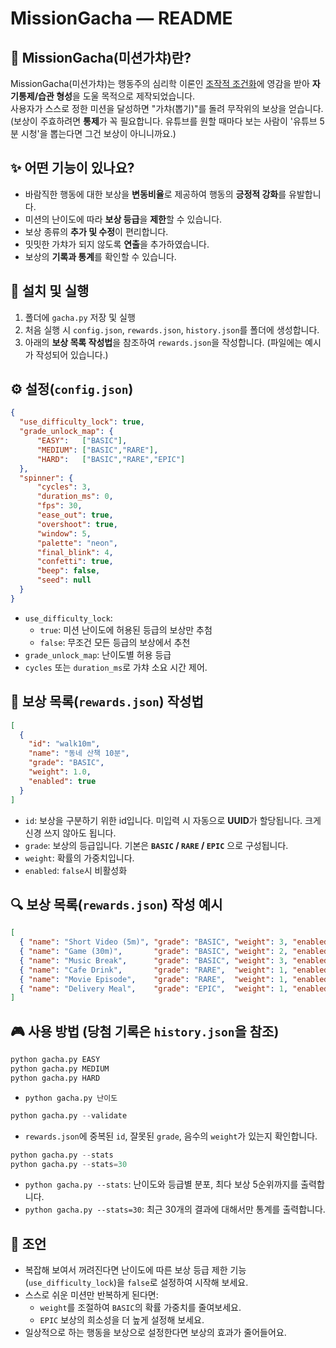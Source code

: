 MissionGacha — README
==


🎯 MissionGacha(미션가챠)란?
--
MissionGacha(미션가챠)는 행동주의 심리학 이론인 [조작적 조건화](https://ko.wikipedia.org/wiki/%EC%A1%B0%EC%9E%91%EC%A0%81_%EC%A1%B0%EA%B1%B4%ED%99%94)에 영감을 받아 **자기통제/습관 형성**을 도울 목적으로 제작되었습니다.<br/>
사용자가 스스로 정한 미션을 달성하면 "가챠(뽑기)"를 돌려 무작위의 보상을 얻습니다.<br/>
(보상이 주효하려면 **통제**가 꼭 필요합니다. 유튜브를 원할 때마다 보는 사람이 '유튜브 5분 시청'을 뽑는다면 그건 보상이 아니니까요.)


✨ 어떤 기능이 있나요?
---
- 바람직한 행동에 대한 보상을 **변동비율**로 제공하여 행동의 **긍정적 강화**를 유발합니다.
- 미션의 난이도에 따라 **보상 등급**을 **제한**할 수 있습니다.
- 보상 종류의 **추가 및 수정**이 편리합니다.
- 밋밋한 가챠가 되지 않도록 **연출**을 추가하였습니다.
- 보상의 **기록과 통계**를 확인할 수 있습니다.


🚀 설치 및 실행
---
1. 폴더에 `gacha.py` 저장 및 실행
2. 처음 실행 시 `config.json`, `rewards.json`, `history.json`를 폴더에 생성합니다.
3. 아래의 **보상 목록 작성법**을 참조하여 `rewards.json`을 작성합니다. (파일에는 예시가 작성되어 있습니다.)


⚙️ 설정(`config.json`)
---
```json
{
  "use_difficulty_lock": true,
  "grade_unlock_map": {
      "EASY":   ["BASIC"],
      "MEDIUM": ["BASIC","RARE"],
      "HARD":   ["BASIC","RARE","EPIC"]
  },
  "spinner": {
      "cycles": 3,
      "duration_ms": 0,
      "fps": 30,
      "ease_out": true,
      "overshoot": true,
      "window": 5,
      "palette": "neon",
      "final_blink": 4,
      "confetti": true,
      "beep": false,
      "seed": null
  }
}
```
- `use_difficulty_lock`:
    - `true`: 미션 난이도에 허용된 등급의 보상만 추첨
    - `false`: 무조건 모든 등급의 보상에서 추천
- `grade_unlock_map`: 난이도별 허용 등급
- `cycles` 또는 `duration_ms`로 가챠 소요 시간 제어.


🎁 보상 목록(`rewards.json`) 작성법
---
```json
[
  {
    "id": "walk10m",
    "name": "동네 산책 10분",
    "grade": "BASIC",
    "weight": 1.0,
    "enabled": true
  }
]
```
- `id`: 보상을 구분하기 위한 id입니다. 미입력 시 자동으로 **UUID**가 할당됩니다. 크게 신경 쓰지 않아도 됩니다.
- `grade`: 보상의 등급입니다. 기본은 **`BASIC` / `RARE` / `EPIC`** 으로 구성됩니다.
- `weight`: 확률의 가중치입니다.
- `enabled`: `false`시 비활성화


🔍 보상 목록(`rewards.json`) 작성 예시
---
```json
[
  { "name": "Short Video (5m)", "grade": "BASIC", "weight": 3, "enabled": true },
  { "name": "Game (30m)",       "grade": "BASIC", "weight": 2, "enabled": true },
  { "name": "Music Break",      "grade": "BASIC", "weight": 3, "enabled": true },
  { "name": "Cafe Drink",       "grade": "RARE",  "weight": 1, "enabled": true },
  { "name": "Movie Episode",    "grade": "RARE",  "weight": 1, "enabled": true },
  { "name": "Delivery Meal",    "grade": "EPIC",  "weight": 1, "enabled": true }
]
```


🎮 사용 방법 (당첨 기록은 `history.json`을 참조)
---
```python
python gacha.py EASY
python gacha.py MEDIUM
python gacha.py HARD
```
- `python gacha.py 난이도`
```python
python gacha.py --validate
```
- `rewards.json`에 중복된 `id`, 잘못된 `grade`, 음수의 `weight`가 있는지 확인합니다.
```python
python gacha.py --stats
python gacha.py --stats=30
```
- `python gacha.py --stats`: 난이도와 등급별 분포, 최다 보상 5순위까지를 출력합니다.
- `python gacha.py --stats=30`: 최근 30개의 결과에 대해서만 통계를 출력합니다.


🧩 조언
---
- 복잡해 보여서 꺼려진다면 난이도에 따른 보상 등급 제한 기능(`use_difficulty_lock`)을 `false`로 설정하여 시작해 보세요.
- 스스로 쉬운 미션만 반복하게 된다면:
  - `weight`를 조절하여 `BASIC`의 확률 가중치를 줄여보세요.
  - `EPIC` 보상의 희소성을 더 높게 설정해 보세요.
- 일상적으로 하는 행동을 보상으로 설정한다면 보상의 효과가 줄어들어요.
